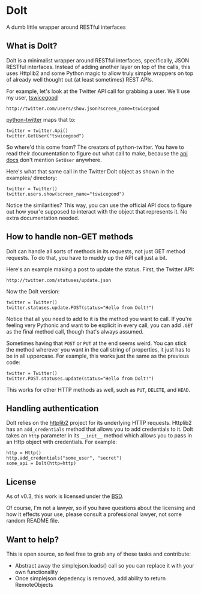 Dolt
====
A dumb little wrapper around RESTful interfaces

What is Dolt?
-------------
Dolt is a minimalist wrapper around RESTful interfaces, specifically, JSON
RESTful interfaces.  Instead of adding another layer on top of the calls, this
uses Httplib2 and some Python magic to allow truly simple wrappers on top of
already well thought out (at least sometimes) REST APIs.

For example, let's look at the Twitter API call for grabbing a user.  We'll
use my user, [tswicegood][1]

    http://twitter.com/users/show.json?screen_name=tswicegood

[python-twitter][python-twitter] maps that to:

    twitter = twitter.Api()
    twitter.GetUser("tswicegood")

So where'd this come from?  The creators of python-twitter.  You have to read
their documentation to figure out what call to make, because the [api
docs][api-docs] don't mention `GetUser` anywhere.

Here's what that same call in the Twitter Dolt object as shown in the examples/
directory:

    twitter = Twitter()
    twitter.users.show(screen_name="tswicegood")

Notice the similarities?  This way, you can use the official API docs to figure
out how your'e supposed to interact with the object that represents it.  No extra
documentation needed.


How to handle non-GET methods
-----------------------------
Dolt can handle all sorts of methods in its requests, not just GET method
requests.  To do that, you have to muddy up the API call just a bit.

Here's an example making a post to update the status.  First, the Twitter
API:

    http://twitter.com/statuses/update.json

Now the Dolt version:

    twitter = Twitter()
    twitter.statuses.update.POST(status="Hello from Dolt!")

Notice that all you need to add to it is the method you want to call.  If
you're feeling very Pythonic and want to be explicit in every call, you can add
`.GET` as the final method call, though that's always assumed.

Sometimes having that `POST` or `PUT` at the end seems weird.  You can stick
the method wherever you want in the call string of properties, it just has to
be in all uppercase.  For example, this works just the same as the previous
code:

    twitter = Twitter()
    twitter.POST.statuses.update(status="Hello from Dolt!")

This works for other HTTP methods as well, such as `PUT`, `DELETE`, and `HEAD`.


Handling authentication
-----------------------
Dolt relies on the [httplib2][httplib2] project for its underlying HTTP
requests.  Httplib2 has an `add_credentials` method that allows you to add
credentials to it.  Dolt takes an `http` parameter in its `__init__` method
which allows you to pass in an Http object with credentials.  For example:

    http = Http()
    http.add_credentials("some_user", "secret")
    some_api = Dolt(http=http)


License
-------
As of v0.3, this work is licensed under the [BSD][].

Of course, I'm not a lawyer, so if you have questions about the licensing and
how it effects your use, please consult a professional lawyer, not some random
README file.


Want to help?
-------------
This is open source, so feel free to grab any of these tasks and contribute:

* Abstract away the simplejson.loads() call so you can replace it with your own functionality
* Once simplejson depedency is removed, add ability to return RemoteObjects


[1]: http://twitter.com/tswicegood
[python-twitter]: http://code.google.com/p/python-twitter/
[api-docs]: http://apiwiki.twitter.com/Twitter-API-Documentation
[httplib2]: http://code.google.com/p/httplib2/
[BSD]: http://opensource.org/licenses/bsd-license.php
